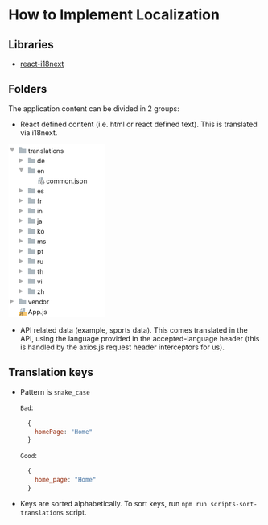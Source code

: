 # How to Implement Localization

## Libraries

- [react-i18next](https://react.i18next.com/)

## Folders

The application content can be divided in 2 groups:

- React defined content (i.e. html or react defined text). This is translated via i18next.

![documentation/images/screenshot_i18next_folder.png](documentation/images/screenshot_i18next_folder.png)

- API related data (example, sports data). This comes translated in the API, using the language provided in the
  accepted-language header (this is handled by the axios.js request header interceptors for us).

## Translation keys

- Pattern is `snake_case`

  `Bad`:
    ```javascript
      {
        homePage: "Home"
      }
    ```
  `Good`:
    ```javascript
      {
        home_page: "Home"
      }
    ```

- Keys are sorted alphabetically. To sort keys, run `npm run scripts-sort-translations` script.

